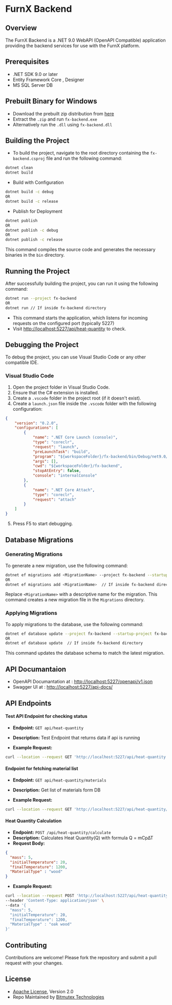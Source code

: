 # FurnX Backend

## Overview

The FurnX Backend is a .NET 9.0 WebAPI (OpenAPI Compatible) application providing the backend services for use with the FurnX platform.

## Prerequisites

-   .NET SDK 9.0 or later
-   Entity Framework Core , Designer
-   MS SQL Server DB

## Prebuilt Binary for Windows
- Download the prebuilt zip distribution from [here](https://github.com/aamitn/furnx-backend/releases/download/0.0.1/prebuilt.zip)
- Extract the `.zip` and run `fx-backend.exe`
- Alternatively run the `.dll` using `fx-backend.dll` 

## Building the Project

- To build the project, navigate to the root directory containing the `fx-backend.csproj` file and run the following command:

```bash
dotnet clean
dotnet build 
```
- Build with Configuration 
```bash
dotnet build -c debug
OR
dotnet build -c release
```
- Publish for Deployment
```bash
dotnet publish
OR
dotnet publish -c debug
OR
dotnet publish -c release
```
This command compiles the source code and generates the necessary binaries in the `bin` directory.

## Running the Project

After successfully building the project, you can run it using the following command:

```bash
dotnet run --project fx-backend
OR
dotnet run // If inside fx-backend directory
```

- This command starts the application, which listens for incoming requests on the configured port (typically 5227)
- Visit [http://localhost:5227/api/heat-quantity](http://localhost:5227/api/heat-quantity) to check.


## Debugging the Project

To debug the project, you can use Visual Studio Code or any other compatible IDE.

### Visual Studio Code

1.  Open the project folder in Visual Studio Code.
2.  Ensure that the C# extension is installed.
3.  Create a `.vscode` folder in the project root (if it doesn't exist).
4.  Create a `launch.json` file inside the `.vscode` folder with the following configuration:

```json
{
    "version": "0.2.0",
    "configurations": [
        {
            "name": ".NET Core Launch (console)",
            "type": "coreclr",
            "request": "launch",
            "preLaunchTask": "build",
            "program": "${workspaceFolder}/fx-backend/bin/Debug/net9.0/fx-backend.dll",
            "args": [],
            "cwd": "${workspaceFolder}/fx-backend",
            "stopAtEntry": false,
            "console": "internalConsole"
        },
        {
            "name": ".NET Core Attach",
            "type": "coreclr",
            "request": "attach"
        }
    ]
}
```

5.  Press F5 to start debugging.

## Database Migrations

### Generating Migrations

To generate a new migration, use the following command:

```bash
dotnet ef migrations add <MigrationName> --project fx-backend --startup-project fx-backend
OR 
dotnet ef migrations add <MigrationName>  // If inside fx-backend directory

```

Replace `<MigrationName>` with a descriptive name for the migration. This command creates a new migration file in the `Migrations` directory.

### Applying Migrations

To apply migrations to the database, use the following command:

```bash
dotnet ef database update --project fx-backend --startup-project fx-backend
OR
dotnet ef database update  // If inside fx-backend directory
```

This command updates the database schema to match the latest migration.

## API Documantaion

- OpenAPI Documantation at : [http://localhost:5227/openapi/v1.json](http://localhost:5227/openapi/v1.json)
- Swagger UI at : [http://localhost:5227/api-docs/](http://localhost:5227/api-docs)

## API Endpoints

#### Test API Endpoint for checking status

-   **Endpoint:** `GET api/heat-quantity`
-   **Description:** Test Endpoint that returns data if api is running


-   **Example Request:**

```bash
curl --location --request GET 'http://localhost:5227/api/heat-quantity'
```



#### Endpoint for fetching material list

-   **Endpoint:** `GET api/heat-quantity/materials`
-   **Description:** Get list of materials form DB


-   **Example Request:**

```bash
curl --location --request GET 'http://localhost:5227/api/heat-quantity/materials'
```



#### Heat Quantity Calculation 

-   **Endpoint:** `POST /api/heat-quantity/calculate`
-   **Description:** Calculates Heat Quantity(Q) with formula Q = mCp∆T
-   **Request Body:**

```json
{
  "mass": 5,
  "initialTemperature": 20,
  "finalTemperature": 1200,
  "MaterialType" : "wood"
}
```

-   **Example Request:**

```bash
curl --location --request POST 'http://localhost:5227/api/heat-quantity/calculate' \
--header 'Content-Type: application/json' \
--data '{
  "mass": 5,
  "initialTemperature": 20,
  "finalTemperature": 1200,
  "MaterialType" : "oak wood"
}'
```



## Contributing

Contributions are welcome! Please fork the repository and submit a pull request with your changes.

## License

- [Apache License](https://www.apache.org/licenses/LICENSE-2.0), Version 2.0 
- Repo Maintained by [Bitmutex Technologies](https://bitmutex.com)